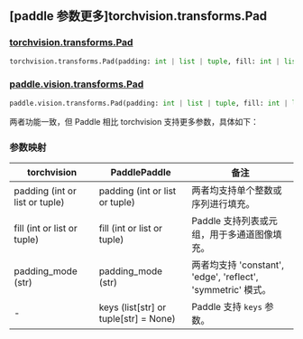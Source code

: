 ## [paddle 参数更多]torchvision.transforms.Pad

### [torchvision.transforms.Pad](https://pytorch.org/vision/main/generated/torchvision.transforms.Pad.html)

```python
torchvision.transforms.Pad(padding: int | list | tuple, fill: int | list | tuple = 0, padding_mode: str = 'constant')
```

### [paddle.vision.transforms.Pad](https://www.paddlepaddle.org.cn/documentation/docs/zh/develop/api/paddle/vision/transforms/Pad__upper_cn.html#pad)

```python
paddle.vision.transforms.Pad(padding: int | list | tuple, fill: int | list | tuple = 0, padding_mode: str = 'constant', keys: list[str] | tuple[str] = None)
```

两者功能一致，但 Paddle 相比 torchvision 支持更多参数，具体如下：

### 参数映射

| torchvision                   | PaddlePaddle                       | 备注                                                         |
| --------------------------------------------- | ---------------------------------------------------- | ------------------------------------------------------------ |
| padding (int or list or tuple)                     | padding (int or list or tuple)                       | 两者均支持单个整数或序列进行填充。                           |
| fill (int or list or tuple)                  | fill (int or list or tuple)                          | Paddle 支持列表或元组，用于多通道图像填充。                |
| padding_mode (str)                            | padding_mode (str)                                   | 两者均支持 'constant', 'edge', 'reflect', 'symmetric' 模式。|
| -                                             | keys (list[str] or tuple[str] = None)                | Paddle 支持 `keys` 参数。            |
